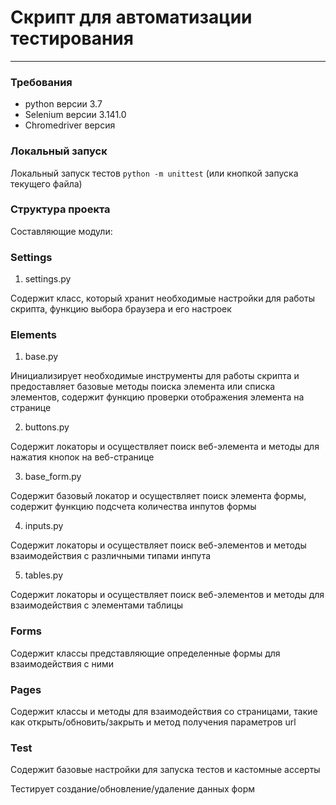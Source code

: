 # Скрипт для автоматизации тестирования 
_________

### Требования 
* python версии 3.7 
* Selenium версии 3.141.0
* Chromedriver версия 

### Локальный запуск

Локальный запуск тестов `python -m unittest` (или кнопкой запуска текущего файла)

### Структура проекта

Составляющие модули:

### Settings
1. settings.py

Содержит класс, который хранит необходимые настройки для работы скрипта, функцию выбора браузера и его настроек

### Elements
1. base.py

Инициализирует необходимые инструменты для работы скрипта и предоставляет базовые методы поиска элемента или списка элементов, содержит функцию проверки отображения элемента на странице 

2. buttons.py

Содержит локаторы и осуществляет поиск веб-элемента и методы для нажатия кнопок на веб-странице

3. base_form.py

Содержит базовый локатор и осуществляет поиск элемента формы, содержит функцию подсчета количества инпутов формы 

4. inputs.py

Содержит локаторы и осуществляет поиск веб-элементов и методы взаимодействия с различными типами инпута

5. tables.py

Содержит локаторы и осуществляет поиск веб-элементов и методы для взаимодействия с элементами таблицы


### Forms

Содержит классы представляющие определенные формы для взаимодействия с ними


### Pages

Содержит классы и методы для взаимодействия со страницами, такие как открыть/обновить/закрыть и метод получения параметров url


### Test

Содержит базовые настройки для запуска тестов и кастомные ассерты


Тестирует создание/обновление/удаление данных форм


